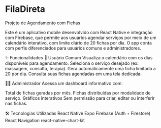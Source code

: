 # FilaDireta
Projeto de Agendamento com Fichas

Este é um aplicativo mobile desenvolvido com React Native e integração com Firebase, que permite aos usuários agendar serviços por meio de um calendário interativo, com limite diário de 20 fichas por dia. O app conta com perfis diferenciados para usuários comuns e administradores.

✨ Funcionalidades
👤 Usuário Comum
Visualiza o calendário com os dias disponíveis para agendamento.
Seleciona o serviço desejado (ex: massagem, consulta, terapia).
Gera automaticamente uma ficha limitada a 20 por dia.
Consulta suas fichas agendadas em uma tela dedicada.

👨‍💼 Administrador
Acessa um dashboard informativo com:

Total de fichas geradas por mês.
Fichas distribuídas por modalidade de serviço.
Gráficos interativos
Sem permissão para criar, editar ou interferir nas fichas.

🛠️ Tecnologias Utilizadas
React Native
Expo
Firebase (Auth + Firestore)
React Navigation
react-native-chart-kit
